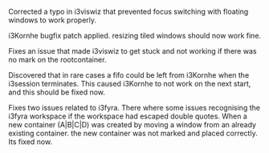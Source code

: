 Corrected a typo in i3viswiz that prevented focus
switching with floating windows to work properly.

i3Kornhe bugfix patch applied. resizing tiled
windows should now work fine.

Fixes an issue that made i3viswiz to get stuck and
not working if there was no mark on the
rootcontainer.

Discovered that in rare cases a fifo could be left
from i3Kornhe when the i3session terminates. This
caused i3Kornhe to not work on the next start, and
this should be fixed now.

Fixes two issues related to i3fyra. There where
some issues recognising the i3fyra workspace if
the workspace had escaped double quotes. When a
new container (A|B|C|D) was created by moving a
window from an already existing container. the new
container was not marked and placed correctly. Its
fixed now.
